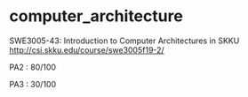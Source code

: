 # computer_architecture
SWE3005-43: Introduction to Computer Architectures in SKKU
http://csi.skku.edu/course/swe3005f19-2/

PA2 : 80/100

PA3 : 30/100
